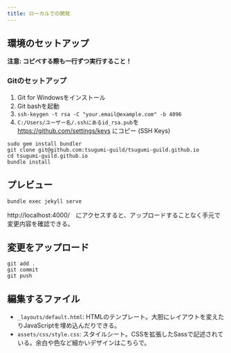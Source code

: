 ```yaml
---
title: ローカルでの開発
---
```


## 環境のセットアップ

__注意: コピペする際も一行ずつ実行すること！__

### Gitのセットアップ

1. Git for Windowsをインストール
2. Git bashを起動
3. `ssh-keygen -t rsa -C "your.email@example.com" -b 4096`
4. `C:/Users/ユーザー名/.sshにあるid_rsa.pub`を  https://github.com/settings/keys にコピー (SSH Keys)

```
sudo gem install bundler
git clone git@github.com:tsugumi-guild/tsugumi-guild.github.io
cd tsugumi-guild.github.io
bundle install
```

## プレビュー

```
bundle exec jekyll serve
```

http://localhost:4000/　にアクセスすると、アップロードすることなく手元で変更内容を確認できる。

## 変更をアップロード

```
git add .
git commit
git push
```

## 編集するファイル

* `_layouts/default.html`: HTMLのテンプレート。大胆にレイアウトを変えたりJavaScriptを埋め込んだりできる。
* `assets/css/style.css`: スタイルシート。CSSを拡張したSassで記述されている。余白や色など細かいデザインはこちらで。
